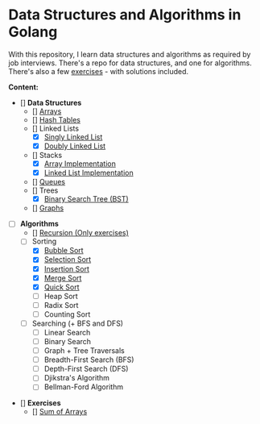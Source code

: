 # Data Structures and Algorithms in Golang

With this repository, I learn data structures and algorithms as required by job interviews.
There's a repo for data structures, and one for algorithms.
There's also a few [exercises](https://github.com/theghostmac/golang-ds-algo/exercises) - with solutions included.



**Content:**
- [] **Data Structures**
    - [] [Arrays](https://github.com/hum/ds-algo/blob/go/ds/array.go)
    - [] [Hash Tables](https://github.com/hum/ds-algo/blob/go/ds/hashtable.go)
    - [] Linked Lists
        - [x] [Singly Linked List](https://github.com/hum/ds-algo/blob/go/ds/linkedlist.go)
        - [x] [Doubly Linked List](https://github.com/hum/ds-algo/blob/go/ds/doublylinkedlist.go)
    - [] Stacks
        - [x] [Array Implementation](https://github.com/hum/ds-algo/blob/go/ds/stack_array.go)
        - [x] [Linked List Implementation](https://github.com/hum/ds-algo/blob/go/ds/stack.go)
    - [] [Queues](https://github.com/hum/ds-algo/blob/go/ds/queue.go)
    - [] Trees
        - [x] [Binary Search Tree (BST)](https://github.com/hum/ds-algo/blob/go/ds/binary_search_tree.go)
    - [] [Graphs](https://github.com/hum/ds-algo/blob/go/ds/graph.go)
- [ ] **Algorithms**
    - [] [Recursion (Only exercises)](https://github.com/hum/ds-algo/tree/go/exercises)
    - [ ] Sorting
        - [x] [Bubble Sort](https://github.com/hum/ds-algo/blob/go/algorithms/bubble_sort.go)
        - [x] [Selection Sort](https://github.com/hum/ds-algo/blob/go/algorithms/selection_sort.go)
        - [x] [Insertion Sort](https://github.com/hum/ds-algo/blob/go/algorithms/insertion_sort.go)
        - [x] [Merge Sort](https://github.com/hum/ds-algo/blob/go/algorithms/merge_sort.go)
        - [x] [Quick Sort](https://github.com/hum/ds-algo/blob/go/algorithms/quick_sort.go)
        - [ ] Heap Sort
        - [ ] Radix Sort
        - [ ] Counting Sort
    - [ ] Searching (+ BFS and DFS)
        - [ ] Linear Search
        - [ ] Binary Search
        - [ ] Graph + Tree Traversals
        - [ ] Breadth-First Search (BFS)
        - [ ] Depth-First Search (DFS)
        - [ ] Djikstra's Algorithm
        - [ ] Bellman-Ford Algorithm
- [] **Exercises**
  - [] [Sum of Arrays](https://github.com/theghostmac/golang-ds-algo/)